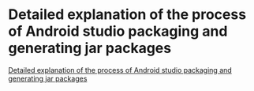 # Detailed explanation of the process of Android studio packaging and generating jar packages
[Detailed explanation of the process of Android studio packaging and generating jar packages](https://aiwithcloud.com/2022/09/14/detailed_explanation_of_the_process_of_android_studio_packaging_and_generating_jar_packages/)
